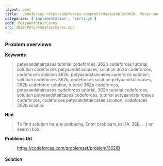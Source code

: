 ```yaml
---
layout: post
title:  Codeforces https:codeforces.comproblemsetproblem362B. Petya and Staircases solution
categories: ['implementation', 'sortings']
code: PetyaAndStairCases
src: 362B-PetyaAndStairCases.cpp
---
```

### **Problem overviews**

**Keywords**
> petyaandstaircases tutorial codeforces, 362b codeforces tutorial, solution codeforces petyaandstaircases, solution 362b codeforces, codeforces solution 362b, petyaandstaircases codeforce solution, solution codeforces 362b, codeforces solution petyaandstaircases, 362b codeforce solution, tutorial 362b codeforces, petyaandstaircases codeforces tutorial, 362b tutorial codeforces, solution petyaandstaircases codeforces, tutorial petyaandstaircases codeforces, codeforces petyaandstaircases solution, codeforces 362b solution

**Hint**
> To find solution for any problems, Enter probleam_id (1A, 28B, ...) on search box. 

**Problems Url**
> https://codeforces.com/problemset/problem/362/B

#### **Solution**



